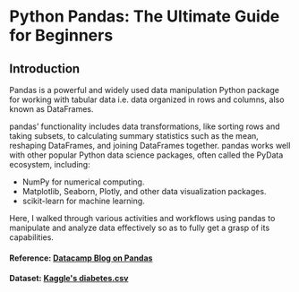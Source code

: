 # Python Pandas: The Ultimate Guide for Beginners

## Introduction
Pandas is a powerful and widely used data manipulation Python package for working with tabular data i.e. data organized in rows and columns, also known as DataFrames.

pandas’ functionality includes data transformations, like sorting rows and taking subsets, to calculating summary statistics such as the mean, reshaping DataFrames, and joining DataFrames together. pandas works well with other popular Python data science packages, often called the PyData ecosystem, including:

- NumPy for numerical computing.
- Matplotlib, Seaborn, Plotly, and other data visualization packages.
- scikit-learn for machine learning.

Here, I walked through various activities and workflows using pandas to manipulate and analyze data effectively so as to fully get a grasp of its capabilities.

#### Reference: [Datacamp Blog on Pandas](https://www.datacamp.com/tutorial/pandas)
#### Dataset: [Kaggle's diabetes.csv](https://www.kaggle.com/datasets/saurabh00007/diabetescsv)